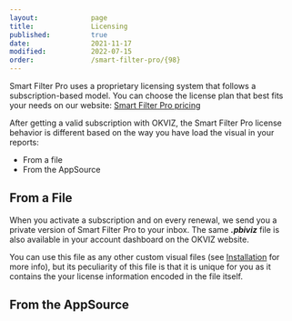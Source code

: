 ```yaml
---
layout:             page
title:              Licensing
published:          true
date:               2021-11-17
modified:           2022-07-15
order:              /smart-filter-pro/{98}
---
```


Smart Filter Pro uses a proprietary licensing system that follows a subscription-based model. You can choose the license plan that best fits your needs on our website: [Smart Filter Pro pricing](https://okviz.com/smart-filter-pro/#pricing)

After getting a valid subscription with OKVIZ, the Smart Filter Pro license behavior is different based on the way you have load the visual in your reports:

- From a file
- From the AppSource

## From a File

When you activate a subscription and on every renewal, we send you a private version of Smart Filter Pro to your inbox. The same ***.pbiviz*** file is also available in your account dashboard on the OKVIZ website.

You can use this file as any other custom visual files (see [Installation](../get-started/installation.md) for more info), but its peculiarity of this file is that it is unique for you as it contains the your license information encoded in the file itself.


## From the AppSource
